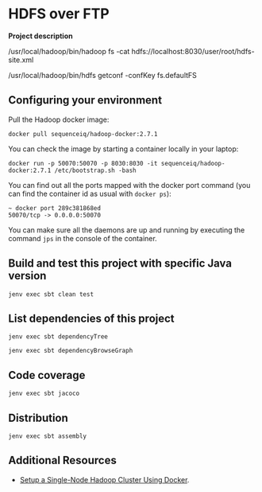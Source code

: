 # HDFS over FTP

__Project description__

/usr/local/hadoop/bin/hadoop fs -cat hdfs://localhost:8030/user/root/hdfs-site.xml

/usr/local/hadoop/bin/hdfs getconf -confKey fs.defaultFS

## Configuring your environment

Pull the Hadoop docker image:

```shell script
docker pull sequenceiq/hadoop-docker:2.7.1
```

You can check the image by starting a container locally in your laptop:

```shell script
docker run -p 50070:50070 -p 8030:8030 -it sequenceiq/hadoop-docker:2.7.1 /etc/bootstrap.sh -bash
```

You can find out all the ports mapped with the docker port command (you can find the container id as usual with `docker ps`):

```text
~ docker port 289c381868ed
50070/tcp -> 0.0.0.0:50070
```

You can make sure all the daemons are up and running by executing the command `jps` in the console of the container.

## Build and test this project with specific Java version

```shell script
jenv exec sbt clean test
```

## List dependencies of this project

```shell script
jenv exec sbt dependencyTree
```

```shell script
jenv exec sbt dependencyBrowseGraph
```

## Code coverage

```shell script
jenv exec sbt jacoco
```

## Distribution

```shell script
jenv exec sbt assembly
```

## Additional Resources

* [Setup a Single-Node Hadoop Cluster Using Docker](https://www.alibabacloud.com/blog/setup-a-single-node-hadoop-cluster-using-docker_595278).
